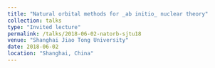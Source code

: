 ```yaml
---
title: "Natural orbital methods for _ab initio_ nuclear theory"
collection: talks
type: "Invited lecture"
permalink: /talks/2018-06-02-natorb-sjtu18
venue: "Shanghai Jiao Tong University"
date: 2018-06-02
location: "Shanghai, China"
---
```

